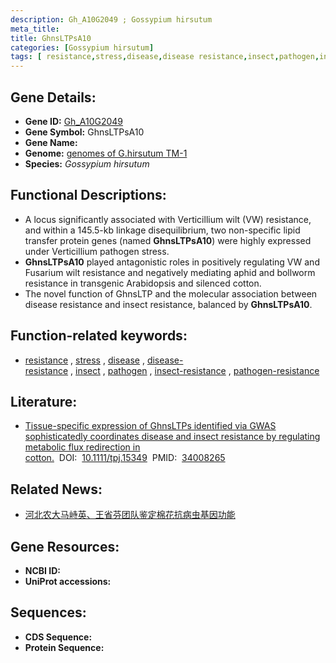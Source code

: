 ```yaml
---
description: Gh_A10G2049 ; Gossypium hirsutum
meta_title:
title: GhnsLTPsA10
categories: [Gossypium hirsutum]
tags: [ resistance,stress,disease,disease resistance,insect,pathogen,insect resistance,pathogen resistance ]
---
```


## Gene Details:
- **Gene ID:**	[Gh_A10G2049]()
- **Gene Symbol:** GhnsLTPsA10
- **Gene Name:** 
- **Genome:** [genomes of G.hirsutum TM-1](https://www.rosaceae.org/species/malus/malus_x_domestica/genome_v1.0)
- **Species:** *Gossypium hirsutum*

## Functional Descriptions:
   - A locus significantly associated with Verticillium wilt (VW) resistance, and within a 145.5-kb linkage disequilibrium, two non-specific lipid transfer protein genes (named **GhnsLTPsA10**) were highly expressed under Verticillium pathogen stress.
   - **GhnsLTPsA10** played antagonistic roles in positively regulating VW and Fusarium wilt resistance and negatively mediating aphid and bollworm resistance in transgenic Arabidopsis and silenced cotton.
   - The novel function of GhnsLTP and the molecular association between disease resistance and insect resistance, balanced by **GhnsLTPsA10**.

## Function-related keywords:
   - [resistance](/tags/resistance/)&nbsp;,&nbsp;[stress](/tags/stress/)&nbsp;,&nbsp;[disease](/tags/disease/)&nbsp;,&nbsp;[disease-resistance](/tags/disease-resistance/)&nbsp;,&nbsp;[insect](/tags/insect/)&nbsp;,&nbsp;[pathogen](/tags/pathogen/)&nbsp;,&nbsp;[insect-resistance](/tags/insect-resistance/)&nbsp;,&nbsp;[pathogen-resistance](/tags/pathogen-resistance/)

## Literature:
   - [Tissue-specific expression of GhnsLTPs identified via GWAS sophisticatedly coordinates disease and insect resistance by regulating metabolic flux redirection in cotton.]( https://onlinelibrary.wiley.com/doi/10.1111/tpj.15349)&nbsp;&nbsp;DOI:&nbsp;&nbsp;[10.1111/tpj.15349](https://onlinelibrary.wiley.com/doi/10.1111/tpj.15349)&nbsp;&nbsp;PMID:&nbsp;&nbsp;[34008265](https://pubmed.ncbi.nlm.nih.gov/34008265/)

## Related News:
   - [河北农大马峙英、王省芬团队鉴定棉花抗病虫基因功能](https://mp.weixin.qq.com/s?__biz=MzIyOTY2NDYyNQ==&mid=2247515514&idx=5&sn=321ed4520d47bb3d2e6bdcaa3d6ca75b&chksm=e8bdcf64dfca4672d4d22d55a06db1b2445088bb2b1a33195921271ad0ef13be459343e7cc5c&scene=27#wechat_redirect)

## Gene Resources:
- **NCBI ID:**  [](https://www.ncbi.nlm.nih.gov/gene/?term=)
- **UniProt accessions:** [](https://www.uniprot.org/uniprotkb//entry)



## Sequences:
- **CDS Sequence:**
- **Protein Sequence:**
